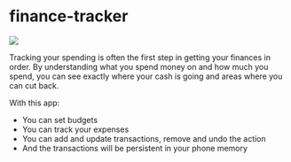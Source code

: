 # finance-tracker

<img src="https://i.ibb.co/Gk6grKZ/smartmockups-l9og6ns1.jpg">

Tracking your spending is often the first step in getting your finances in order. By understanding what you spend money on and how much you spend, you can see exactly where your cash is going and areas where you can cut back.

With this app:
- You can set budgets
- You can track your expenses
- You can add and update transactions, remove and undo the action
- And the transactions will be persistent in your phone memory
